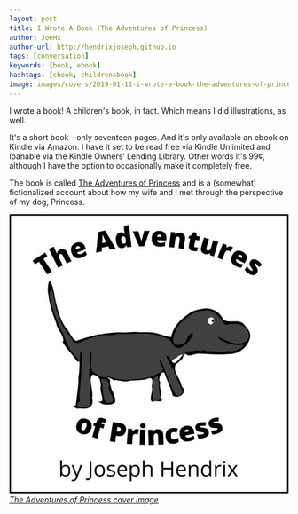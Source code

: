 ```yaml
---
layout: post
title: I Wrote A Book (The Adventures of Princess)
author: JoeHx
author-url: http://hendrixjoseph.github.io
tags: [conversation]
keywords: [book, ebook]
hashtags: [ebook, childrensbook]
image: images/covers/2019-01-11-i-wrote-a-book-the-adventures-of-princess.jpg
---
```


I wrote a book! A children's book, in fact. Which means I did illustrations, as well.

It's a short book - only seventeen pages. And it's only available an ebook on Kindle via Amazon. I have it set to be read free via Kindle Unlimited and loanable via the Kindle Owners’ Lending Library. Other words it's 99&cent;, although I have the option to occasionally make it completely free.

The book is called [The Adventures of Princess](https://www.amazon.com/dp/B07M68STB4/) and is a (somewhat) fictionalized account about how my wife and I met through the perspective of my dog, Princess.

[![The Adventures of Princess cover image](/images/the-adventures-of-princess-cover.jpg)
*The Adventures of Princess cover image*](https://www.amazon.com/dp/B07M68STB4/)
